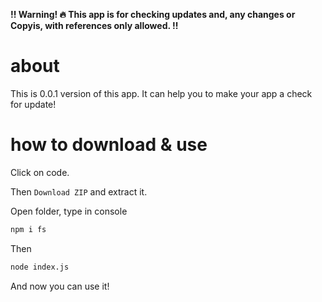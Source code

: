 **!! Warning! 🔥
This app is for checking updates and, any changes or
Copyis, with references only allowed. !!**

# about
This is 0.0.1 version of this app. It can help you to make your app a check for update!
# how to download & use
Click on code.

Then ```Download ZIP``` and extract it. 

Open folder, type in console

```bash
npm i fs
```
Then 
```bash
node index.js
```
And now you can use it!
